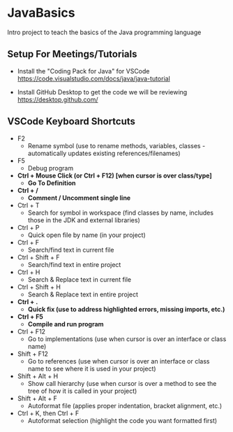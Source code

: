 # JavaBasics
Intro project to teach the basics of the Java programming language

## Setup For Meetings/Tutorials

- Install the "Coding Pack for Java" for VSCode https://code.visualstudio.com/docs/java/java-tutorial

- Install GitHub Desktop to get the code we will be reviewing https://desktop.github.com/

## VSCode Keyboard Shortcuts
- F2
    - Rename symbol (use to rename methods, variables, classes - automatically updates existing references/filenames)
- F5
    - Debug program
- **Ctrl + Mouse Click (or Ctrl + F12) [when cursor is over class/type]**
    - **Go To Definition**
- **Ctrl + /**
    - **Comment / Uncomment single line**
- Ctrl + T
    - Search for symbol in workspace (find classes by name, includes those in the JDK and external libraries)
- Ctrl + P
    - Quick open file by name (in your project)
- Ctrl + F
    - Search/find text in current file
- Ctrl + Shift + F
    - Search/find text in entire project
- Ctrl + H 
    - Search & Replace text in current file
- Ctrl + Shift + H 
    - Search & Replace text in entire project
- **Ctrl + .**
    - **Quick fix (use to address highlighted errors, missing imports, etc.)**
- **Ctrl + F5**
    - **Compile and run program**
- Ctrl + F12
    - Go to implementations (use when cursor is over an interface or class name)
- Shift + F12
    - Go to references (use when cursor is over an interface or class name to see where it is used in your project)
- Shift + Alt + H
    - Show call hierarchy (use when cursor is over a method to see the tree of how it is called in your project)
- Shift + Alt + F
    - Autoformat file (applies proper indentation, bracket alignment, etc.)
- Ctrl + K, then Ctrl + F
    - Autoformat selection (highlight the code you want formatted first)